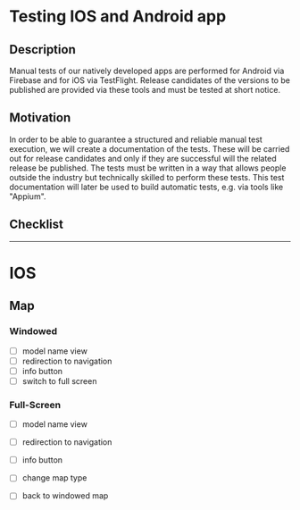 # Testing IOS and Android app

## Description

Manual tests of our natively developed apps are performed for Android via Firebase and for iOS via TestFlight. Release candidates of the versions to be published are provided via these tools and must be tested at short notice.

## Motivation

In order to be able to guarantee a structured and reliable manual test execution, we will create a documentation of the tests. These will be carried out for release candidates and only if they are successful will the related release be published.
The tests must be written in a way that allows people outside the industry but technically skilled to perform these tests.
This test documentation will later be used to build automatic tests, e.g. via tools like "Appium".

## Checklist

<hr />

# IOS

## Map

### Windowed

- [ ] model name view
- [ ] redirection to navigation
- [ ] info button
- [ ] switch to full screen

### Full-Screen

- [ ] model name view
- [ ] redirection to navigation
- [ ] info button
- [ ] change map type
- [ ] back to windowed map


